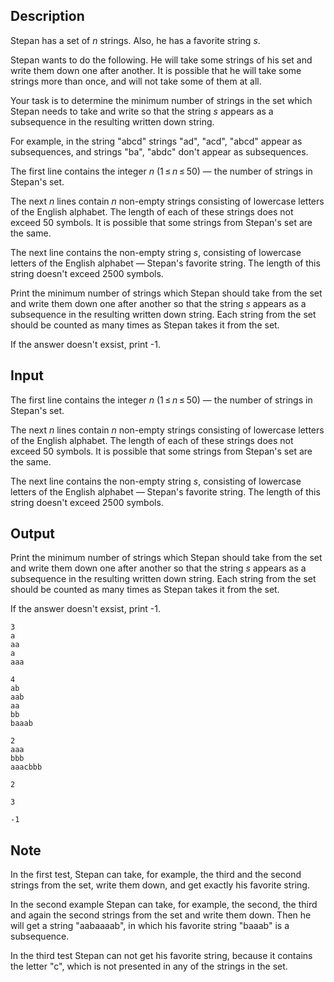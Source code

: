 ## Description

<div><p>Stepan has a set of <span class="tex-span"><i>n</i></span> strings. Also, he has a favorite string <span class="tex-span"><i>s</i></span>. </p><p>Stepan wants to do the following. He will take some strings of his set and write them down one after another. It is possible that he will take some strings more than once, and will not take some of them at all.</p><p>Your task is to determine the minimum number of strings in the set which Stepan needs to take and write so that the string <span class="tex-span"><i>s</i></span> appears as a subsequence in the resulting written down string. </p><p>For example, in the string "<span class="tex-font-style-tt">abcd</span>" strings "<span class="tex-font-style-tt">ad</span>", "<span class="tex-font-style-tt">acd</span>", "<span class="tex-font-style-tt">abcd</span>" appear as subsequences, and strings "<span class="tex-font-style-tt">ba</span>", "<span class="tex-font-style-tt">abdc</span>" don't appear as subsequences. </p></div><div class="input-specification"><p>The first line contains the integer <span class="tex-span"><i>n</i></span> (<span class="tex-span">1 ≤ <i>n</i> ≤ 50</span>) — the number of strings in Stepan's set.</p><p>The next <span class="tex-span"><i>n</i></span> lines contain <span class="tex-span"><i>n</i></span> non-empty strings consisting of lowercase letters of the English alphabet. The length of each of these strings does not exceed <span class="tex-span">50</span> symbols. It is possible that some strings from Stepan's set are the same.</p><p>The next line contains the non-empty string <span class="tex-span"><i>s</i></span>, consisting of lowercase letters of the English alphabet — Stepan's favorite string. The length of this string doesn't exceed <span class="tex-span">2500</span> symbols.</p></div><div class="output-specification"><p>Print the minimum number of strings which Stepan should take from the set and write them down one after another so that the string <span class="tex-span"><i>s</i></span> appears as a subsequence in the resulting written down string. Each string from the set should be counted as many times as Stepan takes it from the set. </p><p>If the answer doesn't exsist, print <span class="tex-font-style-tt">-1</span>.</p></div>

## Input

<p>The first line contains the integer <span class="tex-span"><i>n</i></span> (<span class="tex-span">1 ≤ <i>n</i> ≤ 50</span>) — the number of strings in Stepan's set.</p><p>The next <span class="tex-span"><i>n</i></span> lines contain <span class="tex-span"><i>n</i></span> non-empty strings consisting of lowercase letters of the English alphabet. The length of each of these strings does not exceed <span class="tex-span">50</span> symbols. It is possible that some strings from Stepan's set are the same.</p><p>The next line contains the non-empty string <span class="tex-span"><i>s</i></span>, consisting of lowercase letters of the English alphabet — Stepan's favorite string. The length of this string doesn't exceed <span class="tex-span">2500</span> symbols.</p>

## Output

<p>Print the minimum number of strings which Stepan should take from the set and write them down one after another so that the string <span class="tex-span"><i>s</i></span> appears as a subsequence in the resulting written down string. Each string from the set should be counted as many times as Stepan takes it from the set. </p><p>If the answer doesn't exsist, print <span class="tex-font-style-tt">-1</span>.</p>





```input1
3
a
aa
a
aaa

```




```input2
4
ab
aab
aa
bb
baaab

```




```input3
2
aaa
bbb
aaacbbb

```




```output1
2

```




```output2
3

```




```output3
-1

```



## Note

<p>In the first test, Stepan can take, for example, the third and the second strings from the set, write them down, and get exactly his favorite string.</p><p>In the second example Stepan can take, for example, the second, the third and again the second strings from the set and write them down. Then he will get a string "<span class="tex-font-style-tt">aabaaaab</span>", in which his favorite string "<span class="tex-font-style-tt">baaab</span>" is a subsequence.</p><p>In the third test Stepan can not get his favorite string, because it contains the letter "<span class="tex-font-style-tt">c</span>", which is not presented in any of the strings in the set.</p>
